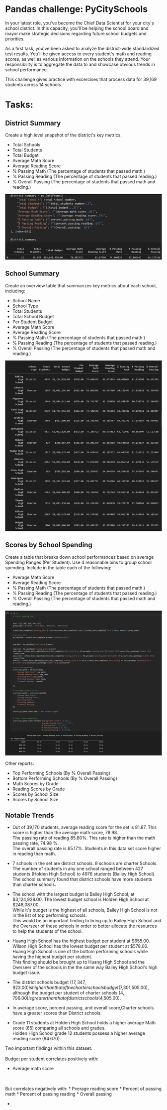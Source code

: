 # Pandas challenge: PyCitySchools
 
In your latest role, you've become the Chief Data Scientist for your city's school district. In this capacity, you'll be helping the  school board and mayor make strategic decisions regarding future school budgets and priorities.

As a first task, you've been asked to analyze the district-wide standardized test results. You'll be given access to every student's math and reading scores, as well as various information on the schools they attend. Your responsibility is to aggregate the data to and showcase obvious trends in school performance.

This challenge gives practice with excercises that process data for 39,169 students across 14 schools.

# Tasks:
## District Summary

Create a high level snapshot  of the district's key metrics.
- Total Schools
- Total Students
- Total Budget
- Average Math Score
- Average Reading Score
- % Passing Math (The percentage of students that passed math.)
- % Passing Reading (The percentage of students that passed reading.)
- % Overall Passing (The percentage of students that passed math and reading.)

![District summary](https://github.com/Jeffsfine/pandas-challenge/blob/main/Images/District%20summary.png)

## School Summary

Create an overview table that summarizes key metrics about each school, including:

- School Name
- School Type
- Total Students
- Total School Budget
- Per Student Budget
- Average Math Score
- Average Reading Score
- % Passing Math (The percentage of students that passed math.)
- % Passing Reading (The percentage of students that passed reading.)
- % Overall Passing (The percentage of students that passed math and reading.)

![School Sumamry](https://github.com/Jeffsfine/pandas-challenge/blob/main/Images/School%20summary.png)

## Scores by School Spending

Create a table that breaks down school performances based on average Spending Ranges (Per Student). Use 4 reasonable bins to group school spending. Include in the table each of the following:

- Average Math Score
- Average Reading Score
- % Passing Math (The percentage of students that passed math.)
- % Passing Reading (The percentage of students that passed reading.)
- % Overall Passing (The percentage of students that passed math and reading.)

![Scores by school spending](https://github.com/Jeffsfine/pandas-challenge/blob/main/Images/Scores%20by%20School%20Spending.png)

Other reports: 

- Top Performing Schools (By % Overall Passing)
- Bottom Performing Schools (By % Overall Passing)
- Math Scores by Grade
- Reading Scores by Grade
- Scores by School Size
- Scores by School Size

## Notable Trends

* Out of 39,170 students, average reading score for the set is 81.87. This score is higher than the average math score, 78.98.
<br> The passing rate of reading 85.80%. This rate is higher than the math passing rate, 74.98 %.
<br>  The overall passing rate is 65.17%. Students in this data set score higher in reading than math.

* 7 schools in the set are district schools. 8 schools are charter Schools. The number of students in any one school ranged between 427 students (Holden High School) to 4976 students (Bailey High School). 
<br> The school summary found that district schools have more students than charter schools.

* The school with the largest budget is Bailey High School, at $3,124,928.00. The lowest budget school is Holden High School at $248,087.00.
<br> While it's budget is the highest of all schools, Bailey High School is not in the list of top performing schools. 
<br> This would be an important finding to bring up to Bailey High School and the Overseer of these schools in order to better allocate the resources to help the students of the school. 

* Huang High School has the highest budget per student at $655.00. 
<br> Wilson High School has the lowest budget per student at $578.00. 
<br> Huang High School is one of the bottom performing schools while having the highest budget per student. 
<br> This finding should be brought up to Huang High School and the Overseer of the schools in the the same way Bailey High School's high budget issue.

* The district schools budget ($17,347,923.00) is higher than that of the charter schools budget ($7,301,505.00), 
<br> although the budget per student of charter schools ($4,796.00) is greater than that of district schools ($4,505.00).  

* In average score, percent passing, and overall score,Charter schools have a greater scores than District schools. 

* Grade 11 students at Holden High School holds a higher average Math score (85) comparing all schools and grades. 
<br> Holden High School grade 12 students possess a higher average reading score (84.670).

Two important findings within this dataset.
<br>
<br>
Budget per student correlates positively with:
* Average math score
<br>
<br>
But correlates negatively with:
* Pverage reading score
* Percent of passing math 
* Percent of passing reading 
* Overall passing

*
